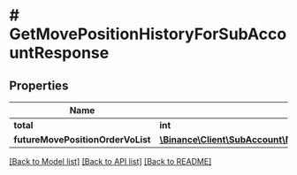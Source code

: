 # # GetMovePositionHistoryForSubAccountResponse

## Properties

Name | Type | Description | Notes
------------ | ------------- | ------------- | -------------
**total** | **int** |  | [optional]
**futureMovePositionOrderVoList** | [**\Binance\Client\SubAccount\Model\GetMovePositionHistoryForSubAccountResponseFutureMovePositionOrderVoListInner[]**](GetMovePositionHistoryForSubAccountResponseFutureMovePositionOrderVoListInner.md) |  | [optional]

[[Back to Model list]](../../README.md#models) [[Back to API list]](../../README.md#endpoints) [[Back to README]](../../README.md)
